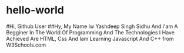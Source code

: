 # hello-world
#Hi, Github User
##Hy, My Name Iw Yashdeep Singh Sidhu And i'am A Begginer In The World Of Programming And The Technologies I Have Achieved Are HTML, Css And Iam Learning Javascript And C++ from W3Schools.com
